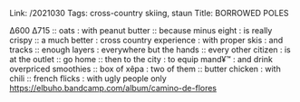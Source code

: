 Link: /2021030
Tags: cross-country skiing, staun
Title: BORROWED POLES
  
∆600 ∆715 :: oats : with peanut butter :: because minus eight : is really crispy :: a much better : cross country experience : with proper skis : and tracks :: enough layers : everywhere but the hands :: every other citizen : is at the outlet :: go home :: then to the city : to equip mand¥™ : and drink overpriced smoothies :: box of xêpa : two of them :: butter chicken : with chili :: french flicks : with ugly people only
<https://elbuho.bandcamp.com/album/camino-de-flores>
